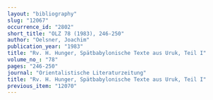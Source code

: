 ```yaml
---
layout: "bibliography"
slug: "12067"
occurrence_id: "2802"
short_title: "OLZ 78 (1983), 246-250"
author: "Oelsner, Joachim"
publication_year: "1983"
title: "Rv. H. Hunger, Spätbabylonische Texte aus Uruk, Teil I"
volume_no_: "78"
pages: "246-250"
journal: "Orientalistische Literaturzeitung"
title: "Rv. H. Hunger, Spätbabylonische Texte aus Uruk, Teil I"
previous_item: "12070"
---
```

